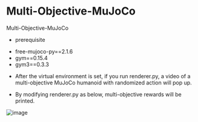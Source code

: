 # Multi-Objective-MuJoCo
Multi-Objective-MuJoCo

* prerequisite

- free-mujoco-py==2.1.6
- gym==0.15.4
- gym3==0.3.3


* After the virtual environment is set,
if you run renderer.py, a video of a multi-objective MuJoCo humanoid with randomized action will pop up.

* By modifying renderer.py as below, multi-objective rewards will be printed.

![image](https://github.com/user-attachments/assets/a1519f0c-f8fa-427e-a120-e8f282d5e122)
